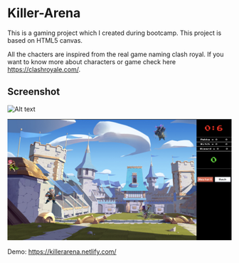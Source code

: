 # Killer-Arena

This is a gaming project which I created during bootcamp. This project is based on HTML5 canvas.

All the chacters are inspired from the real game naming clash royal. If you want to know more about characters or game check here https://clashroyale.com/.

## Screenshot

![Alt text](/images/screen1.png "Optional Title")

![Alt text](/images/screen2.png "Optional Title")


Demo: https://killerarena.netlify.com/

